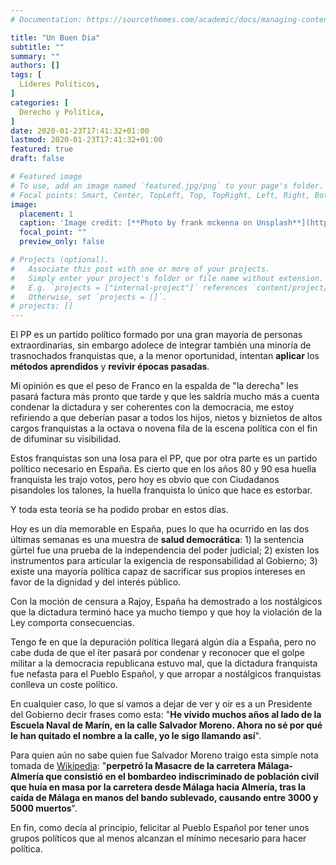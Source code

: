 ```yaml
---
# Documentation: https://sourcethemes.com/academic/docs/managing-content/

title: "Un Buen Dia"
subtitle: ""
summary: ""
authors: []
tags: [
  Líderes Políticos,
]
categories: [
  Derecho y Política,
]
date: 2020-01-23T17:41:32+01:00
lastmod: 2020-01-23T17:41:32+01:00
featured: true
draft: false

# Featured image
# To use, add an image named `featured.jpg/png` to your page's folder.
# Focal points: Smart, Center, TopLeft, Top, TopRight, Left, Right, BottomLeft, Bottom, BottomRight.
image:
  placement: 1
  caption: 'Image credit: [**Photo by frank mckenna on Unsplash**](https://unsplash.com/photos/lQL-CpBxuD8/)'
  focal_point: ""
  preview_only: false

# Projects (optional).
#   Associate this post with one or more of your projects.
#   Simply enter your project's folder or file name without extension.
#   E.g. `projects = ["internal-project"]` references `content/project/deep-learning/index.md`.
#   Otherwise, set `projects = []`.
# projects: []
---
```


El PP es un partido político formado por una gran mayoría de personas extraordinarias, sin embargo adolece de integrar también una minoría de trasnochados franquistas que, a la menor oportunidad, intentan **aplicar** los **métodos aprendidos** y **revivir épocas pasadas**.

Mi opinión es que el peso de Franco en la espalda de "la derecha" les pasará factura más pronto que tarde y que les saldría mucho más a cuenta condenar la dictadura y ser coherentes con la democracia, me estoy refiriendo a que deberían pasar a todos los hijos, nietos y biznietos de altos cargos franquistas a la octava o novena fila de la escena política con el fin de difuminar su visibilidad.

Estos franquistas son una losa para el PP, que por otra parte es un partido político necesario en España. Es cierto que en los años 80 y 90 esa huella franquista les trajo votos, pero hoy es obvio que con Ciudadanos pisandoles los talones, la huella franquista lo único que hace es estorbar.

Y toda esta teoría se ha podido probar en estos días.

Hoy es un día memorable en España, pues lo que ha ocurrido en las dos últimas semanas es una muestra de **salud democrática**: 1) la sentencia gürtel fue una prueba de la independencia del poder judicial; 2) existen los instrumentos para articular la exigencia de responsabilidad al Gobierno; 3) existe una mayoría política capaz de sacrificar sus propios intereses en favor de la dignidad y del interés público.

Con la moción de censura a Rajoy, España ha demostrado a los nostálgicos que la dictadura terminó hace ya mucho tiempo y que hoy la violación de la Ley comporta consecuencias.

Tengo fe en que la depuración política llegará algún día a España, pero no cabe duda de que el íter pasará por condenar y reconocer que el golpe militar a la democracia republicana estuvo mal, que la dictadura franquista fue nefasta para el Pueblo Español, y que arropar a nostálgicos franquistas conlleva un coste político.

En cualquier caso, lo que sí vamos a dejar de ver y oir es a un Presidente del Gobierno decir frases como esta: "**He vivido muchos años al lado de la Escuela Naval de Marín, en la calle Salvador Moreno. Ahora no sé por qué le han quitado el nombre a la calle, yo le sigo llamando así**".

Para quien aún no sabe quien fue Salvador Moreno traigo esta simple nota tomada de [Wikipedia](https://es.wikipedia.org/wiki/Salvador_Moreno_Fern%C3%A1ndez): "**perpetró la Masacre de la carretera Málaga-Almería que consistió en el bombardeo indiscriminado de población civil que huía en masa por la carretera desde Málaga hacia Almería, tras la caída de Málaga en manos del bando sublevado, causando entre 3000 y 5000 muertos**".

En fin, como decía al principio, felicitar al Pueblo Español por tener unos grupos políticos que al menos alcanzan el mínimo necesario para hacer política.
